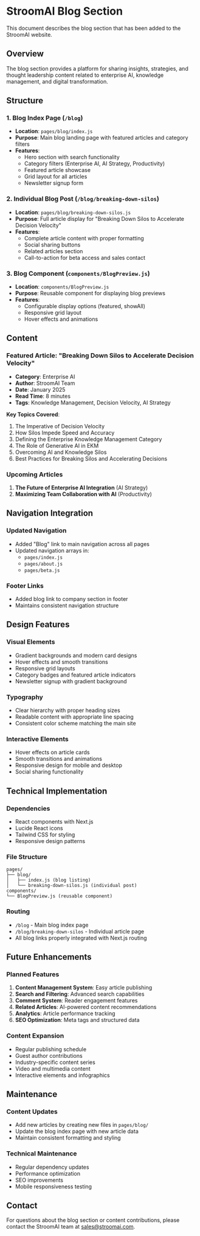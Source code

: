# StroomAI Blog Section

This document describes the blog section that has been added to the StroomAI website.

## Overview

The blog section provides a platform for sharing insights, strategies, and thought leadership content related to enterprise AI, knowledge management, and digital transformation.

## Structure

### 1. Blog Index Page (`/blog`)

- **Location**: `pages/blog/index.js`
- **Purpose**: Main blog landing page with featured articles and category filters
- **Features**:
  - Hero section with search functionality
  - Category filters (Enterprise AI, AI Strategy, Productivity)
  - Featured article showcase
  - Grid layout for all articles
  - Newsletter signup form

### 2. Individual Blog Post (`/blog/breaking-down-silos`)

- **Location**: `pages/blog/breaking-down-silos.js`
- **Purpose**: Full article display for "Breaking Down Silos to Accelerate Decision Velocity"
- **Features**:
  - Complete article content with proper formatting
  - Social sharing buttons
  - Related articles section
  - Call-to-action for beta access and sales contact

### 3. Blog Component (`components/BlogPreview.js`)

- **Location**: `components/BlogPreview.js`
- **Purpose**: Reusable component for displaying blog previews
- **Features**:
  - Configurable display options (featured, showAll)
  - Responsive grid layout
  - Hover effects and animations

## Content

### Featured Article: "Breaking Down Silos to Accelerate Decision Velocity"

- **Category**: Enterprise AI
- **Author**: StroomAI Team
- **Date**: January 2025
- **Read Time**: 8 minutes
- **Tags**: Knowledge Management, Decision Velocity, AI Strategy

**Key Topics Covered**:

1. The Imperative of Decision Velocity
2. How Silos Impede Speed and Accuracy
3. Defining the Enterprise Knowledge Management Category
4. The Role of Generative AI in EKM
5. Overcoming AI and Knowledge Silos
6. Best Practices for Breaking Silos and Accelerating Decisions

### Upcoming Articles

1. **The Future of Enterprise AI Integration** (AI Strategy)
2. **Maximizing Team Collaboration with AI** (Productivity)

## Navigation Integration

### Updated Navigation

- Added "Blog" link to main navigation across all pages
- Updated navigation arrays in:
  - `pages/index.js`
  - `pages/about.js`
  - `pages/beta.js`

### Footer Links

- Added blog link to company section in footer
- Maintains consistent navigation structure

## Design Features

### Visual Elements

- Gradient backgrounds and modern card designs
- Hover effects and smooth transitions
- Responsive grid layouts
- Category badges and featured article indicators
- Newsletter signup with gradient background

### Typography

- Clear hierarchy with proper heading sizes
- Readable content with appropriate line spacing
- Consistent color scheme matching the main site

### Interactive Elements

- Hover effects on article cards
- Smooth transitions and animations
- Responsive design for mobile and desktop
- Social sharing functionality

## Technical Implementation

### Dependencies

- React components with Next.js
- Lucide React icons
- Tailwind CSS for styling
- Responsive design patterns

### File Structure

```
pages/
├── blog/
│   ├── index.js (blog listing)
│   └── breaking-down-silos.js (individual post)
components/
└── BlogPreview.js (reusable component)
```

### Routing

- `/blog` - Main blog index page
- `/blog/breaking-down-silos` - Individual article page
- All blog links properly integrated with Next.js routing

## Future Enhancements

### Planned Features

1. **Content Management System**: Easy article publishing
2. **Search and Filtering**: Advanced search capabilities
3. **Comment System**: Reader engagement features
4. **Related Articles**: AI-powered content recommendations
5. **Analytics**: Article performance tracking
6. **SEO Optimization**: Meta tags and structured data

### Content Expansion

- Regular publishing schedule
- Guest author contributions
- Industry-specific content series
- Video and multimedia content
- Interactive elements and infographics

## Maintenance

### Content Updates

- Add new articles by creating new files in `pages/blog/`
- Update the blog index page with new article data
- Maintain consistent formatting and styling

### Technical Maintenance

- Regular dependency updates
- Performance optimization
- SEO improvements
- Mobile responsiveness testing

## Contact

For questions about the blog section or content contributions, please contact the StroomAI team at sales@stroomai.com.
